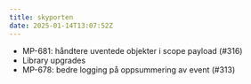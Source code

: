 ```yaml
---
title: skyporten
date: 2025-01-14T13:07:52Z
---
```

- MP-681: håndtere uventede objekter i scope payload (#316)
- Library upgrades
- MP-678: bedre logging på oppsummering av event (#313)


